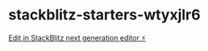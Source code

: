 # stackblitz-starters-wtyxjlr6

[Edit in StackBlitz next generation editor ⚡️](https://stackblitz.com/~/github.com/firemoney81-naldon/stackblitz-starters-wtyxjlr6)